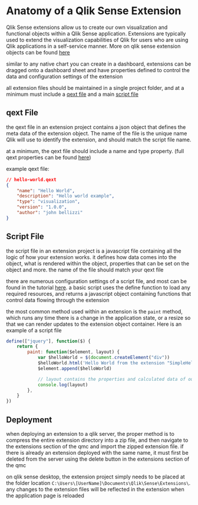 # Anatomy of a Qlik Sense Extension

Qlik Sense extensions allow us to create our own visualization and functional objects within a Qlik Sense application. Extensions are typically used to extend the visualization capabilities of Qlik for users who are using Qlik applications in a self-service manner. More on qlik sense extension objects can be found [here](https://help.qlik.com/en-US/sense-developer/April2020/Content/Sense_Helpsites/extend-qlik-sense.htm)

similar to any native chart you can create in a dashboard, extensions can be dragged onto a dashboard sheet and have properties defined to control the data and configuration settings of the extension

all extension files should be maintained in a single project folder, and at a minimum must include a [qext file](#qext-file) and a main [script file](#script-file)

## qext File

the qext file in an extension project contains a json object that defines the meta data of the extension object. The name of the file is the unique name Qlik will use to identify the extension, and should match the script file name.

at a minimum, the qext file should include a name and type property. (full qext properties can be found [here](https://help.qlik.com/en-US/sense-developer/April2020/Subsystems/Extensions/Content/Sense_Extensions/Overview/qext-file-overview.htm))

example qext file:

```json
// hello-world.qext
{
	"name": "Hello World",
	"description": "Hello world example",
	"type": "visualization",
	"version": "1.0.0",
	"author": "john bellizzi"
}
```

## Script File

the script file in an extension project is a javascript file containing all the logic of how your extension works. it defines how data comes into the object, what is rendered within the object, properties that can be set on the object and more. the name of the file should match your qext file

there are numerous configuration settings of a script file, and most can be found in the tutorial [here](https://help.qlik.com/en-US/sense-developer/April2020/Subsystems/Extensions/Content/Sense_Extensions/extensions-introduction.htm). a basic script uses the define function to load any required resources, and returns a javascript object containing functions that control data flowing through the extension

the most common method used within an extension is the `paint` method, which runs any time there is a change in the application state, or a resize so that we can render updates to the extension object container. Here is an example of a script file

```javascript
define(["jquery"], function($) {
	return {
		paint: function($element, layout) {
			var $helloWorld = $(document.createElement("div"))
			$helloWorld.html('Hello World from the extension "SimpleHelloWorld"<br/>')
			$element.append($helloWorld)

			// layout contains the properties and calculated data of our object
			console.log(layout)
		},
	}
})
```

## Deployment

when deploying an extension to a qlik server, the proper method is to compress the entire extension directory into a zip file, and then navigate to the extensions section of the qmc and import the zipped extension file. if there is already an extension deployed with the same name, it must first be deleted from the server using the delete button in the extensions section of the qmc

on qlik sense desktop, the extension project simply needs to be placed at the folder location `C:\Users\[UserName]\Documents\Qlik\Sense\Extensions\`. any changes to the extension files will be reflected in the extension when the application page is reloaded
